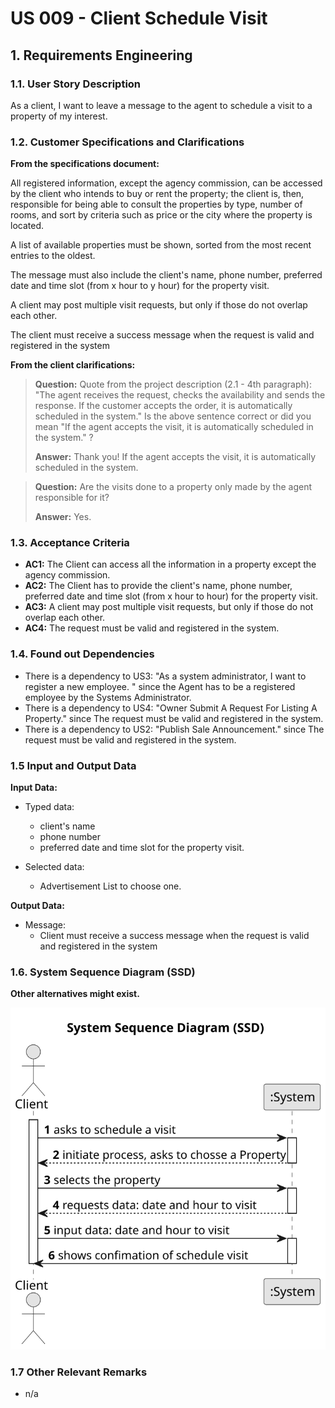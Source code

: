 # US 009 - Client Schedule Visit  

## 1. Requirements Engineering


### 1.1. User Story Description


As a client, I want to leave a message to the agent to schedule a visit to a property of my interest.

### 1.2. Customer Specifications and Clarifications 


**From the specifications document:**

All registered information, except the agency commission, can be accessed by the client who intends to buy or rent the property; the client is, then, responsible for being able to consult the properties by type, number of rooms, and sort by criteria such as price or the city where the property is located.

A list of available properties must be shown, sorted from the most recent entries to the oldest.

The message must also include the client's name, phone number,  preferred date and time slot (from x hour to y hour) for the property visit.

A client may post multiple visit requests, but only if those do not overlap  each other.

The client must receive a success message when the request is valid and registered in the system

**From the client clarifications:**

> **Question:** Quote from the project description (2.1 - 4th paragraph): "The agent receives the request, checks the availability and sends the response. If the customer accepts the order, it is automatically scheduled in the system." Is the above sentence correct or did you mean "If the agent accepts the visit, it is automatically scheduled in the system." ?
>  
> **Answer:** Thank you! If the agent accepts the visit, it is automatically scheduled in the system.

> **Question:** Are the visits done to a property only made by the agent responsible for it?
>
> **Answer:** Yes.

### 1.3. Acceptance Criteria


* **AC1:** The Client can access all the information in a property except the agency commission.
* **AC2:** The Client has to provide the client's name, phone number, preferred date and time slot (from x hour to hour) for the property visit.
* **AC3:** A client may post multiple visit requests, but only if those do not overlap  each other.
* **AC4:** The request must be valid and registered in the system.


### 1.4. Found out Dependencies

* There is a dependency to US3: "As a system administrator, I want to register a new employee. " since the Agent has to be a registered employee by the Systems Administrator.
* There is a dependency to US4: "Owner Submit A Request For Listing A Property." since The request must be valid and registered in the system.
* There is a dependency to US2: "Publish Sale Announcement." since The request must be valid and registered in the system.

### 1.5 Input and Output Data

**Input Data:**

* Typed data:
  * client's name
  * phone number
  * preferred date and time slot for the property visit.

* Selected data:
	* Advertisement List to choose one.

**Output Data:**

* Message:
  * Client must receive a success message when the request is valid and registered in the system

### 1.6. System Sequence Diagram (SSD)

**Other alternatives might exist.**

![System Sequence Diagram](svg\us009-system-sequence-diagram.svg)

### 1.7 Other Relevant Remarks

* n/a